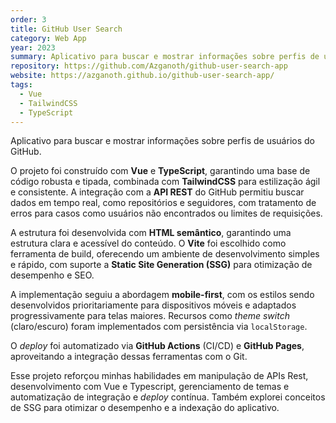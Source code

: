 ```yaml
---
order: 3
title: GitHub User Search
category: Web App
year: 2023
summary: Aplicativo para buscar e mostrar informações sobre perfis de usuários do GitHub.
repository: https://github.com/Azganoth/github-user-search-app
website: https://azganoth.github.io/github-user-search-app/
tags:
  - Vue
  - TailwindCSS
  - TypeScript
---
```


Aplicativo para buscar e mostrar informações sobre perfis de usuários do GitHub.

O projeto foi construído com **Vue** e **TypeScript**, garantindo uma base de código robusta e tipada, combinada com **TailwindCSS** para estilização ágil e consistente. A integração com a **API REST** do GitHub permitiu buscar dados em tempo real, como repositórios e seguidores, com tratamento de erros para casos como usuários não encontrados ou limites de requisições.

A estrutura foi desenvolvida com **HTML semântico**, garantindo uma estrutura clara e acessível do conteúdo. O **Vite** foi escolhido como ferramenta de build, oferecendo um ambiente de desenvolvimento simples e rápido, com suporte a **Static Site Generation (SSG)** para otimização de desempenho e SEO.

A implementação seguiu a abordagem **mobile-first**, com os estilos sendo desenvolvidos prioritariamente para dispositivos móveis e adaptados progressivamente para telas maiores. Recursos como _theme switch_ (claro/escuro) foram implementados com persistência via `localStorage`.

O _deploy_ foi automatizado via **GitHub Actions** (CI/CD) e **GitHub Pages**, aproveitando a integração dessas ferramentas com o Git.

Esse projeto reforçou minhas habilidades em manipulação de APIs Rest, desenvolvimento com Vue e Typescript, gerenciamento de temas e automatização de integração e _deploy_ contínua. Também explorei conceitos de SSG para otimizar o desempenho e a indexação do aplicativo.
